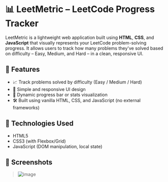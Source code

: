 # 📊 LeetMetric – LeetCode Progress Tracker

LeetMetric is a lightweight web application built using **HTML**, **CSS**, and **JavaScript** that visually represents your LeetCode problem-solving progress. It allows users to track how many problems they've solved based on difficulty – Easy, Medium, and Hard – in a clean, responsive UI.

## 🚀 Features

- 📈 Track problems solved by difficulty (Easy / Medium / Hard)
- 🎨 Simple and responsive UI design
- 🧮 Dynamic progress bar or stats visualization
- 🛠️ Built using vanilla HTML, CSS, and JavaScript (no external frameworks)

## 🔧 Technologies Used

- HTML5
- CSS3 (with Flexbox/Grid)
- JavaScript (DOM manipulation, local state)

## 📸 Screenshots

> ![image](https://github.com/user-attachments/assets/6dc5e173-e8cf-42d7-bc05-68c65d55e078)




